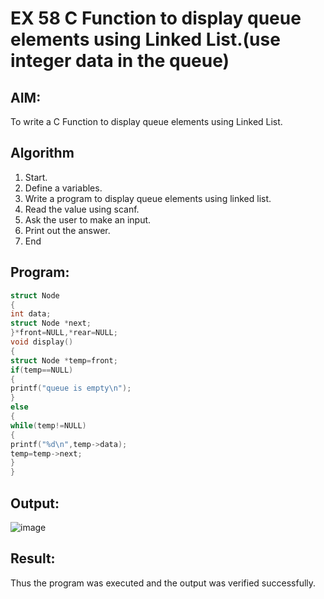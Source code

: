 # EX 58 C Function to display queue elements using Linked List.(use integer data in the queue)

## AIM:
To write a C Function to display queue elements using Linked List.

## Algorithm
1. Start.
2. Define a variables.
3. Write a program to display queue elements using linked list.
4. Read the value using scanf.
5. Ask the user to make an input.
6. Print out the answer.
7. End

## Program:
```c
struct Node
{
int data;
struct Node *next;
}*front=NULL,*rear=NULL; 
void display()
{
struct Node *temp=front; 
if(temp==NULL)
{
printf("queue is empty\n");
}
else
{
while(temp!=NULL)
{
printf("%d\n",temp->data); 
temp=temp->next;
}
}

```

## Output:

![image](https://github.com/user-attachments/assets/2b75a404-7bb2-4b7b-9e0f-c56dfd0419fa)


## Result:
Thus the program was executed and the output was verified successfully.

